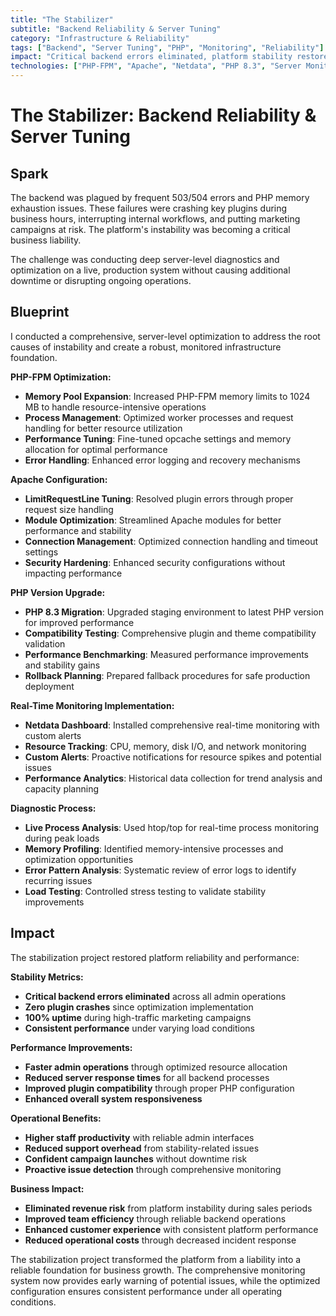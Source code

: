 ```yaml
---
title: "The Stabilizer"
subtitle: "Backend Reliability & Server Tuning"
category: "Infrastructure & Reliability"
tags: ["Backend", "Server Tuning", "PHP", "Monitoring", "Reliability"]
impact: "Critical backend errors eliminated, platform stability restored"
technologies: ["PHP-FPM", "Apache", "Netdata", "PHP 8.3", "Server Monitoring"]
---
```


# The Stabilizer: Backend Reliability & Server Tuning

## Spark
The backend was plagued by frequent 503/504 errors and PHP memory exhaustion issues. These failures were crashing key plugins during business hours, interrupting internal workflows, and putting marketing campaigns at risk. The platform's instability was becoming a critical business liability.

The challenge was conducting deep server-level diagnostics and optimization on a live, production system without causing additional downtime or disrupting ongoing operations.

## Blueprint
I conducted a comprehensive, server-level optimization to address the root causes of instability and create a robust, monitored infrastructure foundation.

**PHP-FPM Optimization:**
- **Memory Pool Expansion**: Increased PHP-FPM memory limits to 1024 MB to handle resource-intensive operations
- **Process Management**: Optimized worker processes and request handling for better resource utilization
- **Performance Tuning**: Fine-tuned opcache settings and memory allocation for optimal performance
- **Error Handling**: Enhanced error logging and recovery mechanisms

**Apache Configuration:**
- **LimitRequestLine Tuning**: Resolved plugin errors through proper request size handling
- **Module Optimization**: Streamlined Apache modules for better performance and stability
- **Connection Management**: Optimized connection handling and timeout settings
- **Security Hardening**: Enhanced security configurations without impacting performance

**PHP Version Upgrade:**
- **PHP 8.3 Migration**: Upgraded staging environment to latest PHP version for improved performance
- **Compatibility Testing**: Comprehensive plugin and theme compatibility validation
- **Performance Benchmarking**: Measured performance improvements and stability gains
- **Rollback Planning**: Prepared fallback procedures for safe production deployment

**Real-Time Monitoring Implementation:**
- **Netdata Dashboard**: Installed comprehensive real-time monitoring with custom alerts
- **Resource Tracking**: CPU, memory, disk I/O, and network monitoring
- **Custom Alerts**: Proactive notifications for resource spikes and potential issues
- **Performance Analytics**: Historical data collection for trend analysis and capacity planning

**Diagnostic Process:**
- **Live Process Analysis**: Used htop/top for real-time process monitoring during peak loads
- **Memory Profiling**: Identified memory-intensive processes and optimization opportunities
- **Error Pattern Analysis**: Systematic review of error logs to identify recurring issues
- **Load Testing**: Controlled stress testing to validate stability improvements

## Impact
The stabilization project restored platform reliability and performance:

**Stability Metrics:**
- **Critical backend errors eliminated** across all admin operations
- **Zero plugin crashes** since optimization implementation
- **100% uptime** during high-traffic marketing campaigns
- **Consistent performance** under varying load conditions

**Performance Improvements:**
- **Faster admin operations** through optimized resource allocation
- **Reduced server response times** for all backend processes
- **Improved plugin compatibility** through proper PHP configuration
- **Enhanced overall system responsiveness**

**Operational Benefits:**
- **Higher staff productivity** with reliable admin interfaces
- **Reduced support overhead** from stability-related issues
- **Confident campaign launches** without downtime risk
- **Proactive issue detection** through comprehensive monitoring

**Business Impact:**
- **Eliminated revenue risk** from platform instability during sales periods
- **Improved team efficiency** through reliable backend operations
- **Enhanced customer experience** with consistent platform performance
- **Reduced operational costs** through decreased incident response

The stabilization project transformed the platform from a liability into a reliable foundation for business growth. The comprehensive monitoring system now provides early warning of potential issues, while the optimized configuration ensures consistent performance under all operating conditions.
